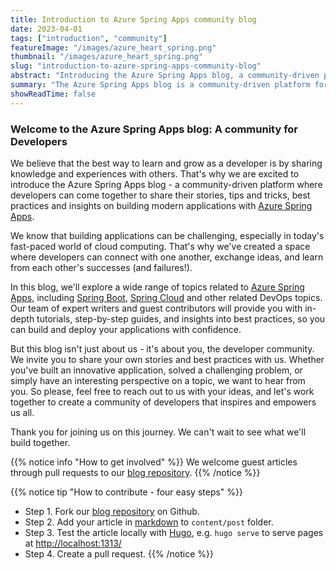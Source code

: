 ```yaml
---
title: Introduction to Azure Spring Apps community blog
date: 2023-04-01
tags: ["introduction", "community"]
featureImage: "/images/azure_heart_spring.png"
thumbnail: "/images/azure_heart_spring.png"
slug: "introduction-to-azure-spring-apps-community-blog"
abstract: "Introducing the Azure Spring Apps blog, a community-driven platform designed to facilitate knowledge sharing and growth among developers working with Azure Spring Apps. This blog will delve into a variety of topics related to Azure Spring Apps, such as Spring Boot, Spring Cloud, and DevOps. With contributions from expert writers and guest authors, readers can expect in-depth tutorials, guides, and best practice insights to confidently build and deploy applications. As a platform centered around the developer community, we encourage you to share your stories, challenges, and unique perspectives with us. Join us in creating a collaborative and empowering space that inspires innovative application development."
summary: "The Azure Spring Apps blog is a community-driven platform for developers to share knowledge and experiences, featuring in-depth tutorials and best practices on building modern applications with Azure Spring Apps."
showReadTime: false
---
```


### Welcome to the Azure Spring Apps blog: A community for Developers

We believe that the best way to learn and grow as a developer is by sharing knowledge and experiences with others. That's why we are excited to introduce the Azure Spring Apps blog - a community-driven platform where developers can come together to share their stories, tips and tricks, best practices and insights on building modern applications with [Azure Spring Apps](https://azure.microsoft.com/en-us/products/spring-apps/).

We know that building applications can be challenging, especially in today's fast-paced world of cloud computing. That's why we've created a space where developers can connect with one another, exchange ideas, and learn from each other's successes (and failures!).

In this blog, we'll explore a wide range of topics related to [Azure Spring Apps](https://azure.microsoft.com/en-us/products/spring-apps), including [Spring Boot](https://spring.io/projects/spring-boot), [Spring Cloud](https://spring.io/projects/spring-cloud) and other related DevOps topics. Our team of expert writers and guest contributors will provide you with in-depth tutorials, step-by-step guides, and insights into best practices, so you can build and deploy your applications with confidence.

But this blog isn't just about us - it's about you, the developer community. We invite you to share your own stories and best practices with us. Whether you've built an innovative application, solved a challenging problem, or simply have an interesting perspective on a topic, we want to hear from you. So please, feel free to reach out to us with your ideas, and let's work together to create a community of developers that inspires and empowers us all.

Thank you for joining us on this journey. We can't wait to see what we'll build together.

{{% notice info "How to get involved" %}}
We welcome guest articles through pull requests to our [blog repository](https://github.com/Azure-Spring-Apps/blog).
{{% /notice %}}

{{% notice tip "How to contribute - four easy steps" %}}
* Step 1. Fork our [blog repository](https://github.com/Azure-Spring-Apps/blog) on Github.
* Step 2. Add your article in [markdown](https://gohugo.io/getting-started/quick-start/#add-content) to `content/post` folder.
* Step 3. Test the article locally with [Hugo](https://gohugo.io), e.g. `hugo serve` to serve pages at [http://localhost:1313/](http://localhost:1313/)
* Step 4. Create a pull request.
{{% /notice %}}
